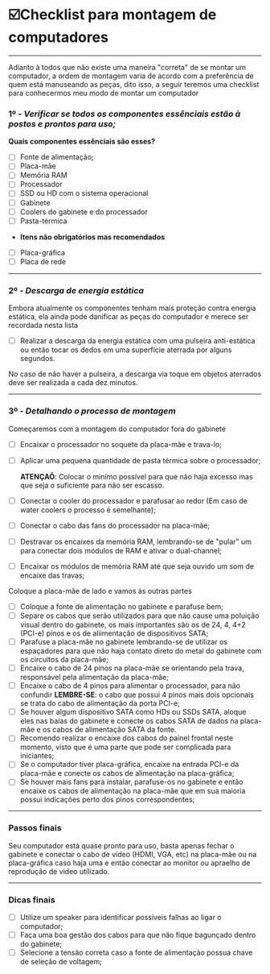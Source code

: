 # **☑️Checklist para montagem de computadores**
---
Adianto à todos que não existe uma maneira "correta" de se montar um computador, a ordem de montagem varia de acordo com a preferência de quem está manuseando as peças, dito isso, a seguir teremos uma checklist para conhecermos meu modo de montar um computador

### 1º - *Verificar se todos os componentes essênciais estão à postos e prontos para uso;*
  
**Quais componentes essênciais são esses?**
- [ ] Fonte de alimentação;
- [ ] Placa-mãe
- [ ] Memória RAM
- [ ] Processador
- [ ] SSD ou HD com o sistema operacional
- [ ] Gabinete
- [ ] Coolers do gabinete e do processador
- [ ] Pasta-térmica
    
- **Itens não obrigatórios mas recomendados**
-  [ ] Placa-gráfica
-  [ ] Placa de rede

---

### 2º - *Descarga de energia estática*
  Embora atualmente os componentes tenham mais proteção contra energia estática, ela ainda pode danificar as peças do computador e merece ser recordada nesta lista
  
- [ ] Realizar a descarga da energia estática com uma pulseira anti-estática ou então tocar os dedos em uma superfície aterrada por alguns segundos.
   
 No caso de não haver a pulseira, a descarga via toque em objetos aterrados deve ser realizada a cada dez minutos.

---

### 3º - *Detalhando o processo de montagem*
  
Começaremos com a montagem do computador fora do gabinete

- [ ] Encaixar o processador no soquete da placa-mãe e trava-lo;
- [ ] Aplicar uma pequena quantidade de pasta térmica sobre o processador;

    **ATENÇAÕ**: Colocar o minímo possível para que não haja excesso mas que seja o suficiente para não ser escasso.
- [ ] Conectar o cooler do processador e parafusar ao redor (Em caso de water coolers o processo é semelhante);
- [ ] Conectar o cabo das fans do processador na placa-mãe;
- [ ] Destravar os encaixes da memória RAM, lembrando-se de "pular" um para conectar dois módulos de RAM e ativar o dual-channel;
- [ ] Encaixar os módulos de memória RAM até que seja ouvido um som de encaixe das travas;

Coloque a placa-mãe de lado e vamos às outras partes

- [ ] Coloque a fonte de alimentação no gabinete e parafuse bem;
- [ ] Separe os cabos que serão utilizados para que não cause uma poluição visual dentro do gabinete, os mais importantes são os de 24, 4, 4+2 (PCI-e) pinos e os de aliimentação de dispositivos SATA;
- [ ] Parafuse a placa-mãe no gabinete lembrando-se de utilizar os espaçadores para que não haja contato direto do metal do gabinete com os circuitos da placa-mãe;
- [ ] Encaixe o cabo de 24 pinos na placa-mãe se orientando pela trava, responsável pela alimentação da placa-mãe;
- [ ] Encaixe o cabo de 4 pinos para alimentar o processador, para não confundir **LEMBRE-SE**: o cabo que possui 4 pinos mais dois opcionais se trata do cabo de alimentação da porta PCI-e;
- [ ] Se houver algum dispositivo SATA como HDs ou SSDs SATA, aloque eles nas baias do gabinete e conecte os cabos SATA de dados na placa-mãe e os cabos de alimentação SATA da fonte.
- [ ] Recomendo realizar o encaixe dos cabos do painel frontal neste momento, visto que é uma parte que pode ser complicada para iniciantes;
- [ ] Se o computador tiver placa-gráfica, encaixe na entrada PCI-e da placa-mãe e conecte os cabos de alimentação na placa-gráfica;
- [ ] Se houver mais fans para instalar, parafuse-os no gabinete e então encaixe os cabos de alimentação na placa-mãe que em sua maioria possui indicações perto dos pinos correspondentes;

---

### **Passos finais**
Seu computador está quase pronto para uso, basta apenas fechar o gabinete e conectar o cabo de video (HDMI, VGA, etc) na placa-mãe ou na placa-gráfica caso haja uma e então conectar ao monitor ou apraelho de reprodução de video utilizado.

---

### **Dicas finais**
- [ ] Utilize um speaker para identificar possíveis falhas ao ligar o computador;
- [ ] Faça uma boa gestão dos cabos para que não fique bagunçado dentro do gabinete;
- [ ] Selecione a tensão correta caso a fonte de alimentação possua chave de seleção de voltagem;
